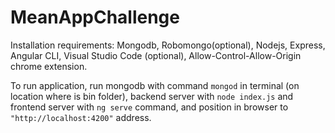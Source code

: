 # MeanAppChallenge

Installation requirements: Mongodb, Robomongo(optional), Nodejs, Express, Angular CLI, Visual Studio Code (optional), Allow-Control-Allow-Origin chrome extension. 

To run application, run mongodb with command `mongod` in terminal (on location where is bin folder), backend server with `node index.js` and frontend server with `ng serve` command, and position in browser to `"http://localhost:4200"` address.<br>
